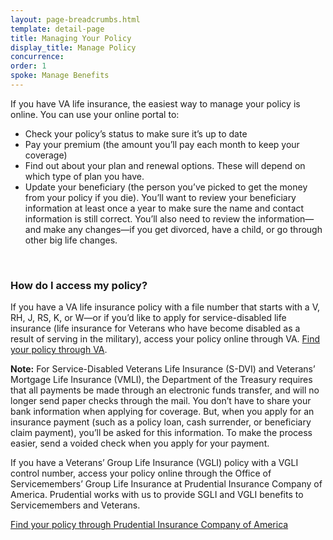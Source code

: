 ```yaml
---
layout: page-breadcrumbs.html
template: detail-page
title: Managing Your Policy
display_title: Manage Policy 
concurrence: 
order: 1
spoke: Manage Benefits
---
```


<div class="va-introtext">

If you have VA life insurance, the easiest way to manage your policy is online. You can use your online portal to:

</div>

- Check your policy’s status to make sure it’s up to date
- Pay your premium (the amount you’ll pay each month to keep your coverage)
- Find out about your plan and renewal options. These will depend on which type of plan you have. 
- Update your beneficiary (the person you’ve picked to get the money from your policy if you die). You’ll want to review your beneficiary information at least once a year to make sure the name and contact information is still correct. You’ll also need to review the information—and make any changes—if you get divorced, have a child, or go through other big life changes.

<br>

### How do I access my policy?

If you have a VA life insurance policy with a file number that starts with a V, RH, J, RS, K, or W—or if you’d like to apply for service-disabled life insurance (life insurance for Veterans who have become disabled as a result of serving in the military), access your policy online through VA. [Find your policy through VA](https://www.benefits.va.gov/INSURANCE/popups/opa.htm). 

**Note:** For Service-Disabled Veterans Life Insurance (S-DVI) and Veterans’ Mortgage Life Insurance (VMLI), the Department of the Treasury requires that all payments be made through an electronic funds transfer, and will no longer send paper checks through the mail. You don’t have to share your bank information when applying for coverage. But, when you apply for an insurance payment (such as a policy loan, cash surrender, or beneficiary claim payment), you’ll be asked for this information. To make the process easier, send a voided check when you apply for your payment.

If you have a Veterans’ Group Life Insurance (VGLI) policy with a VGLI control number, access your policy online through the Office of Servicemembers’ Group Life Insurance at Prudential Insurance Company of America. Prudential works with us to provide SGLI and VGLI benefits to Servicemembers and Veterans. 

<a href="https://giosgli.prudential.com/osgli/web/OSGLIMenu.html" data-popup>Find your policy through Prudential Insurance Company of America</a>

